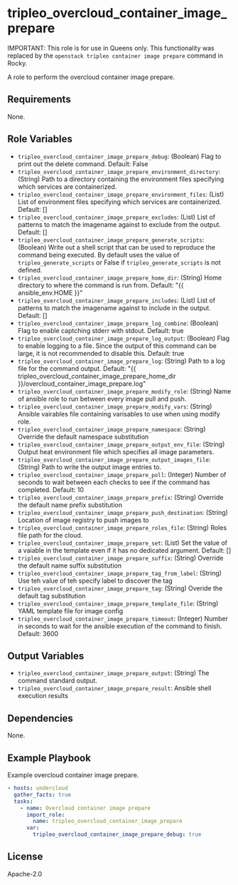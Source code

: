 tripleo_overcloud_container_image_prepare
=========================================

IMPORTANT: This role is for use in Queens only. This functionality was replaced
by the `openstack tripleo container image prepare` command in Rocky.

A role to perform the overcloud container image prepare.

Requirements
------------

None.

Role Variables
--------------

* `tripleo_overcloud_container_image_prepare_debug`: (Boolean) Flag to print out the delete command. Default: False
* `tripleo_overcloud_container_image_prepare_environment_directory`: (String) Path to a directory containing the environment files specifying which services are containerized.
* `tripleo_overcloud_container_image_prepare_environment_files`: (List) List of environment files specifying which services are containerized. Default: []
* `tripleo_overcloud_container_image_prepare_excludes`: (List) List of patterns to match the imagename against to exclude from the output. Default: []
* `tripleo_overcloud_container_image_prepare_generate_scripts`: (Boolean) Write out a shell script that can be used to reproduce the command being executed. By default uses the value of `tripleo_generate_scripts` or False if `tripleo_generate_scripts` is not defined.
* `tripleo_overcloud_container_image_prepare_home_dir`: (String) Home directory to where the command is run from. Default: "{{ ansible_env.HOME }}"
* `tripleo_overcloud_container_image_prepare_includes`: (List) List of patterns to match the imagename against to include in the output. Default: []
* `tripleo_overcloud_container_image_prepare_log_combine`: (Boolean) Flag to enable captching stderr with stdout. Default: true
* `tripleo_overcloud_container_image_prepare_log_output`: (Boolean) Flag to enable logging to a file. Since the output of this command can be large, it is not recommended to disable this. Default: true
* `tripleo_overcloud_container_image_prepare_log`: (String) Path to a log file for the command output. Default: "{{ tripleo_overcloud_container_image_prepare_home_dir }}/overcloud_container_image_prepare.log"
* `tripleo_overcloud_container_image_prepare_modify_role`: (String) Name of ansible role to run between every image pull and push.
* `tripleo_overcloud_container_image_prepare_modify_vars`: (String) Ansible vairables file containing varisables to use when using modify role.
* `tripleo_overcloud_container_image_prepare_namespace`: (String) Override the default namespace substitution
* `tripleo_overcloud_container_image_prepare_output_env_file`: (String) Output heat environment file which specifies all image parameters.
* `tripleo_overcloud_container_image_prepare_output_images_file`: (String) Path to write the output image entries to.
* `tripleo_overcloud_container_image_prepare_poll`: (Integer) Number of seconds to wait between each checks to see if the command has completed. Default: 10
* `tripleo_overcloud_container_image_prepare_prefix`: (String) Override the default name prefix substitution
* `tripleo_overcloud_container_image_prepare_push_destination`: (String) Location of image registry to push images to
* `tripleo_overcloud_container_image_prepare_roles_file`: (String) Roles file path for the cloud.
* `tripleo_overcloud_container_image_prepare_set`: (List) Set the value of a vaiable in the template even if it has no dedicated argument. Default: []
* `tripleo_overcloud_container_image_prepare_suffix`: (String) Override the default name suffix substitution
* `tripleo_overcloud_container_image_prepare_tag_from_label`: (String) Use teh value of teh specify label to discover the tag
* `tripleo_overcloud_container_image_prepare_tag`: (String) Overide the default tag substitution
* `tripleo_overcloud_container_image_prepare_template_file`: (String) YAML template file for image config
* `tripleo_overcloud_container_image_prepare_timeout`: (Integer) Number in seconds to wait for the ansible execution of the command to finish. Default: 3600

Output Variables
----------------

* `tripleo_overcloud_container_image_prepare_output`: (String) The command standard output.
* `tripleo_overcloud_container_image_prepare_result`: Ansible shell execution results

Dependencies
------------

None.

Example Playbook
----------------

Example overcloud container image prepare.

```yaml
- hosts: undercloud
  gather_facts: true
  tasks:
    - name: Overcloud container image prepare
      import_role:
        name: tripleo_overcloud_container_image_prepare
      var:
        tripleo_overcloud_container_image_prepare_debug: true
```

License
-------

Apache-2.0
